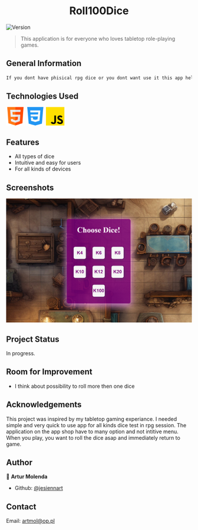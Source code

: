 <h1 align="center">Roll100Dice</h1>
<p>
  <img alt="Version" src="https://img.shields.io/badge/version-1.0-blue.svg?cacheSeconds=2592000" />
</p>

> This application is for everyone who loves tabletop role-playing games.

###

## General Information

```sh
If you dont have phisical rpg dice or you dont want use it this app help You in your rpg session. You could roll all kind of dice, from 4d to 100d.
```
## Technologies Used

<img src="./Img/image.png" width="50" height="50">
<img src="./Img/css-3.png" width="50" height="50">
<img src="./Img/js.png" width="50" height="50">

## Features

<ul>
<li>All types of dice</Li>
<li>Intuitive and easy for users</Li>
<li>For all kinds of devices</Li>
</ul>

## Screenshots

<img src="./Img/roll100d.png">

## Project Status

In progress.

## Room for Improvement

<ul>
<li>I think about possibility to roll more then one dice</Li>
</ul>

## Acknowledgements

This project was inspired by my tabletop gaming experiance. I needed simple and very quick to use app for all kinds dice test in rpg session. The application on the app shop have to many option and not intitive menu. When you play, you want to roll the dice asap and immediately return to game.

## Author

👤 **Artur Molenda**

* Github: [@jesiennart](https://github.com/jesiennart)

## Contact

Email: artmol@op.pl

